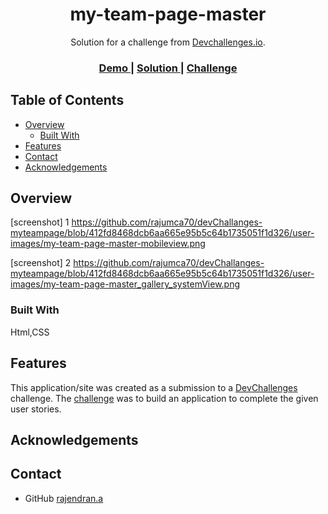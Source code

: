 
<h1 align="center">my-team-page-master</h1>

<div align="center">
   Solution for a challenge from  <a href="http://devchallenges.io" target="_blank">Devchallenges.io</a>.
</div>

<div align="center">
  <h3>
    <a href="https://dev-challanges-myteampage.vercel.app/">
      Demo
    </a>
    <span> | </span>
    <a href="https://github.com/rajumca70/devChallanges-myteampage/tree/main">
      Solution
    </a>
    <span> | </span>
    <a href="https://devchallenges.io/challenges/hhmesazsqgKXrTkYkt0U">
      Challenge
    </a>
  </h3>
</div>

<!-- TABLE OF CONTENTS -->

## Table of Contents

- [Overview](#overview)
  - [Built With](#built-with)
- [Features](#features)
- [Contact](#contact)
- [Acknowledgements](#acknowledgements)


## Overview

[screenshot] 1 https://github.com/rajumca70/devChallanges-myteampage/blob/412fd8468dcb6aa665e95b5c64b1735051f1d326/user-images/my-team-page-master-mobileview.png

[screenshot] 2 https://github.com/rajumca70/devChallanges-myteampage/blob/412fd8468dcb6aa665e95b5c64b1735051f1d326/user-images/my-team-page-master_gallery_systemView.png


### Built With
   Html,CSS

## Features


This application/site was created as a submission to a [DevChallenges](https://devchallenges.io/challenges) challenge. 
The [challenge](https://devchallenges.io/challenges/hhmesazsqgKXrTkYkt0U) was to build an application to complete the given user stories.


## Acknowledgements

## Contact
 - GitHub [rajendran.a](https://github.com/rajumca70)
 
